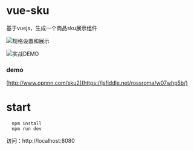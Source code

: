 # vue-sku
基于vuejs，生成一个商品sku展示组件



![规格设置和展示](./imgs/demo-1.png)

![实战DEMO](./imgs/demo-2.png)

### demo
[http://www.opnnn.com/sku2](https://jsfiddle.net/rossroma/w07whp5b/)

# start
```
  npm install
  npm run dev
```
访问：http://localhost:8080


